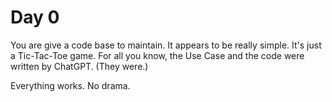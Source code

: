 # Day 0

You are give a code base to maintain.  It appears to be really simple.  It's just a Tic-Tac-Toe game.  For all you know, the Use Case and the code were written by ChatGPT.  (They were.)

Everything works. No drama.

